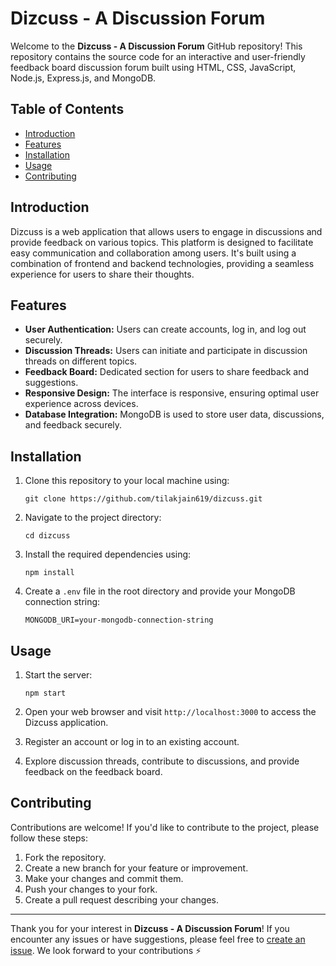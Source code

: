 # Dizcuss - A Discussion Forum

Welcome to the **Dizcuss - A Discussion Forum** GitHub repository! This repository contains the source code for an interactive and user-friendly feedback board discussion forum built using HTML, CSS, JavaScript, Node.js, Express.js, and MongoDB.

## Table of Contents
- [Introduction](#introduction)
- [Features](#features)
- [Installation](#installation)
- [Usage](#usage)
- [Contributing](#contributing)

## Introduction
Dizcuss is a web application that allows users to engage in discussions and provide feedback on various topics. This platform is designed to facilitate easy communication and collaboration among users. It's built using a combination of frontend and backend technologies, providing a seamless experience for users to share their thoughts.

## Features
- **User Authentication:** Users can create accounts, log in, and log out securely.
- **Discussion Threads:** Users can initiate and participate in discussion threads on different topics.
- **Feedback Board:** Dedicated section for users to share feedback and suggestions.
- **Responsive Design:** The interface is responsive, ensuring optimal user experience across devices.
- **Database Integration:** MongoDB is used to store user data, discussions, and feedback securely.

## Installation
1. Clone this repository to your local machine using:
   ```
   git clone https://github.com/tilakjain619/dizcuss.git
   ```

2. Navigate to the project directory:
   ```
   cd dizcuss
   ```

3. Install the required dependencies using:
   ```
   npm install
   ```

4. Create a `.env` file in the root directory and provide your MongoDB connection string:
   ```
   MONGODB_URI=your-mongodb-connection-string
   ```

## Usage
1. Start the server:
   ```
   npm start
   ```

2. Open your web browser and visit `http://localhost:3000` to access the Dizcuss application.

3. Register an account or log in to an existing account.

4. Explore discussion threads, contribute to discussions, and provide feedback on the feedback board.

## Contributing
Contributions are welcome! If you'd like to contribute to the project, please follow these steps:
1. Fork the repository.
2. Create a new branch for your feature or improvement.
3. Make your changes and commit them.
4. Push your changes to your fork.
5. Create a pull request describing your changes.


---

Thank you for your interest in **Dizcuss - A Discussion Forum**! If you encounter any issues or have suggestions, please feel free to [create an issue](https://github.com/tilakjain619/dizcuss/issues). We look forward to your contributions ⚡